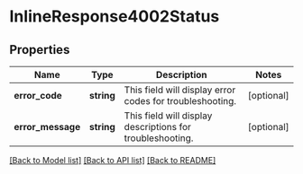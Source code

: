 # InlineResponse4002Status

## Properties
Name | Type | Description | Notes
------------ | ------------- | ------------- | -------------
**error_code** | **string** | This field will display error codes for troubleshooting. | [optional] 
**error_message** | **string** | This field will display descriptions for troubleshooting. | [optional] 

[[Back to Model list]](../../README.md#documentation-for-models) [[Back to API list]](../../README.md#documentation-for-api-endpoints) [[Back to README]](../../README.md)

